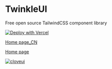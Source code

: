 # TwinkleUI

Free open source TailwindCSS component library

[![Deploy with Vercel](https://vercel.com/button)](https://vercel.com/new/clone?repository-url=https%3A%2F%2Fgithub.com%2Fjianhuagao%2Fcloveui)

[Home page_CN](https://www.cloveui.asia/)

[Home page](https://twinkleUI.vercel.app)

[![cloveui](https://www.cloveui.asia/og.png)](https://twinkleUI.vercel.app)
